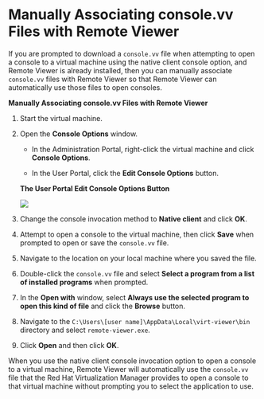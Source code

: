 # Manually Associating console.vv Files with Remote Viewer

If you are prompted to download a `console.vv` file when attempting to open a console to a virtual machine using the native client console option, and Remote Viewer is already installed, then you can manually associate `console.vv` files with Remote Viewer so that Remote Viewer can automatically use those files to open consoles.

**Manually Associating console.vv Files with Remote Viewer**

1. Start the virtual machine.

2. Open the **Console Options** window.

    * In the Administration Portal, right-click the virtual machine and click **Console Options**.

    * In the User Portal, click the **Edit Console Options** button.

    **The User Portal Edit Console Options Button**

    ![](images/6145.png)

3. Change the console invocation method to **Native client** and click **OK**.

4. Attempt to open a console to the virtual machine, then click **Save** when prompted to open or save the `console.vv` file.

5. Navigate to the location on your local machine where you saved the file.

6. Double-click the `console.vv` file and select **Select a program from a list of installed programs** when prompted.

7. In the **Open with** window, select **Always use the selected program to open this kind of file** and click the **Browse** button.

8. Navigate to the `C:\Users\[user name]\AppData\Local\virt-viewer\bin` directory and select `remote-viewer.exe`.

8. Click **Open** and then click **OK**.

When you use the native client console invocation option to open a console to a virtual machine, Remote Viewer will automatically use the `console.vv` file that the Red Hat Virtualization Manager provides to open a console to that virtual machine without prompting you to select the application to use.
